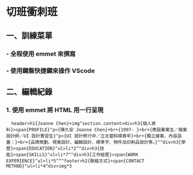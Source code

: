# 切班衝刺班

## 一、訓練菜單

### - 全程使用 emmet 來撰寫
### - 使用鍵盤快捷鍵來操作 VScode

## 二、編輯紀錄

### 1. 使用 emmet 將 HTML 用一行呈現
```html=
  header>h1{Joanne Chen}+img^section.content>div>h3{個人資料}>span{PROFILE}^p>{陳久安 Joanne Chen}+br+{1997- }+br+{應屆畢業生／接案設計師／UI 設計實習生}^p>{UI 設計修行中／立志當斜槓青年}+br+{獨立接案，內容涵蓋：}+br+{品牌規劃、視覺設計、編輯設計、標準字、物件及印刷品設計等。}^^div>h3{學歷}>span{EDUCATION}^ul>li*2^^div>h3{技能}>span{SKILLS}^ul>li*7^^div>h3{工作經歷}>span{WORK EXPERIENCE}^ul>li*5^^^footer>h2{聯絡方式}>span{CONTACT METHOD}^ul>li*4^div>img*3
```